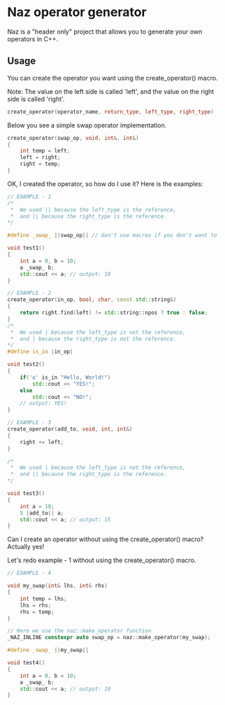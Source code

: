 # Naz operator generator

Naz is a "header only" project that allows you to generate your own operators in C++.

## Usage

You can create the operator you want using the create_operator() macro.

Note: The value on the left side is called 'left', and the value on the right side is called 'right'.

```cpp
create_operator(operator_name, return_type, left_type, right_type)
```
Below you see a simple swap operator implementation.
```cpp
create_operator(swap_op, void, int&, int&)
{
	int temp = left;
	left = right;
	right = temp;
}
```

OK, I created the operator, so how do I use it? Here is the examples:

```cpp
// EXAMPLE - 1
/*
 *	We used || because the left_type is the reference, 
 *	and || because the right_type is the reference.
*/

#define _swap_ ||swap_op|| // don't use macros if you don't want to

void test1()
{
	int a = 0, b = 10;
	a _swap_ b;
	std::cout << a; // output: 10
}
```

```cpp
// EXAMPLE - 2
create_operator(in_op, bool, char, const std::string&)
{
	return right.find(left) != std::string::npos ? true : false;
}
/*
 *	We used | because the left_type is not the reference, 
 *	and | because the right_type is not the reference.
*/
#define is_in |in_op|

void test2()
{
	if('o' is_in "Hello, World!")
		std::cout << "YES!";
	else
		std::cout << "NO!";
	// output: YES!
}
```

```cpp
// EXAMPLE - 3
create_operator(add_to, void, int, int&)
{
	right += left;
}

/*
 *	We used | because the left_type is not the reference, 
 *	and || because the right_type is the reference.
*/

void test3()
{
	int a = 10;
	5 |add_to|| a;
	std::cout << a; // output: 15
}
```
Can I create an operator without using the create_operator() macro? Actually yes!

Let's redo example - 1 without using the create_operator() macro.

```cpp
// EXAMPLE - 4

void my_swap(int& lhs, int& rhs)
{
	int temp = lhs;
	lhs = rhs;
	rhs = temp;
}

// Here we use the naz::make_operator function
_NAZ_INLINE constexpr auto swap_op = naz::make_operator(my_swap);

#define _swap_ ||my_swap|| 

void test4()
{
	int a = 0, b = 10;
	a _swap_ b;
	std::cout << a; // output: 10
}
```
